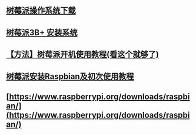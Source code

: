 
## [树莓派操作系统下载](https://www.raspberrypi.org/downloads)
## [树莓派3B+ 安装系统](https://blog.csdn.net/ypbsyy/article/details/80660182)
## [【方法】树莓派开机使用教程(看这个就够了)](https://blog.csdn.net/yzy_1996/article/details/82916940)
## [树莓派安装Raspbian及初次使用教程](https://blog.csdn.net/happygoes/article/details/80715755)
## [https://www.raspberrypi.org/downloads/raspbian/](https://www.raspberrypi.org/downloads/raspbian/)
